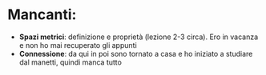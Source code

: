 # Mancanti:
- **Spazi metrici**: definizione e proprietà (lezione 2-3 circa). Ero in vacanza
  e non ho mai recuperato gli appunti
- **Connessione**: da qui in poi sono tornato a casa e ho iniziato a studiare
  dal manetti, quindi manca tutto
